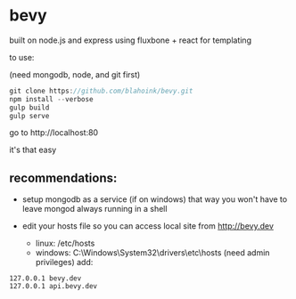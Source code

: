bevy
=======

built on node.js and express
using fluxbone + react for templating

to use:

(need mongodb, node, and git first)

```javascript
git clone https://github.com/blahoink/bevy.git
npm install --verbose
gulp build
gulp serve
```
go to http://localhost:80

it's that easy

recommendations:
----------------

- setup mongodb as a service (if on windows)
that way you won't have to leave mongod always running in a shell

- edit your hosts file so you can access local site from http://bevy.dev
	- linux: /etc/hosts
	- windows: C:\Windows\System32\drivers\etc\hosts (need admin privileges)
add:
```
127.0.0.1 bevy.dev
127.0.0.1 api.bevy.dev
```
